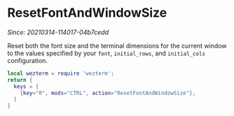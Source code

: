 # ResetFontAndWindowSize

*Since: 20210314-114017-04b7cedd*

Reset both the font size and the terminal dimensions for the current window to
the values specified by your `font`, `initial_rows`, and `initial_cols` configuration.

```lua
local wezterm = require 'wezterm';
return {
  keys = {
    {key="0", mods="CTRL", action="ResetFontAndWindowSize"},
  }
}
```


